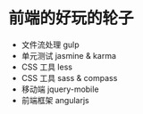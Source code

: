 前端的好玩的轮子
===

- 文件流处理 gulp
- 单元测试 jasmine & karma
- CSS 工具 less
- CSS 工具 sass & compass
- 移动端 jquery-mobile
- 前端框架 angularjs
